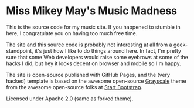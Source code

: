 # Miss Mikey May's Music Madness

This is the source code for my music site. If you happened to stumble in here, I congratulate you on having too much free time.

The site and this source code is probably not interesting at all from a geek-standpoint, it's just how I like to do things around here. In fact, I'm pretty sure that some Web developers would raise some eyebrows at some of the hacks I did, but hey it looks decent on browser and mobile so I'm happy.

The site is open-source published with GitHub Pages, and the (very hacked) template is based on the awesome open-source [Grayscale](http://startbootstrap.com/template-overviews/grayscale/) theme from the awesome open-source folks at [Start Bootstrap](http://startbootstrap.com/).

Licensed under Apache 2.0 (same as forked theme).
